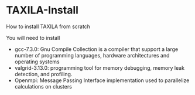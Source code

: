 # TAXILA-Install
How to install TAXILA from scratch

You will need to install 

- gcc-7.3.0: Gnu Compile Collection is a compiler that support a large number of programming languages, hardware architectures and operating systems
- valgrid-3.13.0: programming tool for memory debugging, memory leak detection, and profiling.
- Openmpi: Message Passing Interface implementation used to parallelize calculations on clusters 

